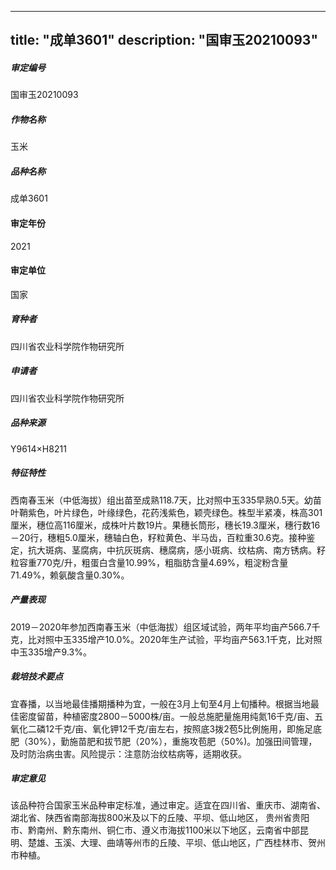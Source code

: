 
---
title: "成单3601"
description: "国审玉20210093"
---
##### 审定编号 
国审玉20210093

##### 作物名称
玉米

##### 品种名称
成单3601

#### 审定年份
2021	

#### 审定单位
国家

##### 育种者
四川省农业科学院作物研究所

##### 申请者
四川省农业科学院作物研究所

##### 品种来源
Y9614×H8211

##### 特征特性
西南春玉米（中低海拔）组出苗至成熟118.7天，比对照中玉335早熟0.5天。幼苗叶鞘紫色，叶片绿色，叶缘绿色，花药浅紫色，颖壳绿色。株型半紧凑，株高301厘米，穗位高116厘米，成株叶片数19片。果穗长筒形，穗长19.3厘米，穗行数16－20行，穗粗5.0厘米，穗轴白色，籽粒黄色、半马齿，百粒重30.6克。接种鉴定，抗大斑病、茎腐病，中抗灰斑病、穗腐病，感小斑病、纹枯病、南方锈病。籽粒容重770克/升，粗蛋白含量10.99%，粗脂肪含量4.69%，粗淀粉含量71.49%，赖氨酸含量0.30%。

##### 产量表现
2019－2020年参加西南春玉米（中低海拔）组区域试验，两年平均亩产566.7千克，比对照中玉335增产10.0%。2020年生产试验，平均亩产563.1千克，比对照中玉335增产9.3%。

##### 栽培技术要点
宜春播，以当地最佳播期播种为宜，一般在3月上旬至4月上旬播种。根据当地最佳密度留苗，种植密度2800－5000株/亩。一般总施肥量施用纯氮16千克/亩、五氧化二磷12千克/亩、氧化钾12千克/亩左右，按照底3拨2苞5比例施用，即施足底肥（30%），勤施苗肥和拔节肥（20%），重施攻苞肥（50%)。加强田间管理，及时防治病虫害。风险提示：注意防治纹枯病等，适期收获。

##### 审定意见
该品种符合国家玉米品种审定标准，通过审定。适宜在四川省、重庆市、湖南省、湖北省、陕西省南部海拔800米及以下的丘陵、平坝、低山地区， 贵州省贵阳市、黔南州、黔东南州、铜仁市、遵义市海拔1100米以下地区，云南省中部昆明、楚雄、玉溪、大理、曲靖等州市的丘陵、平坝、低山地区，广西桂林市、贺州市种植。


